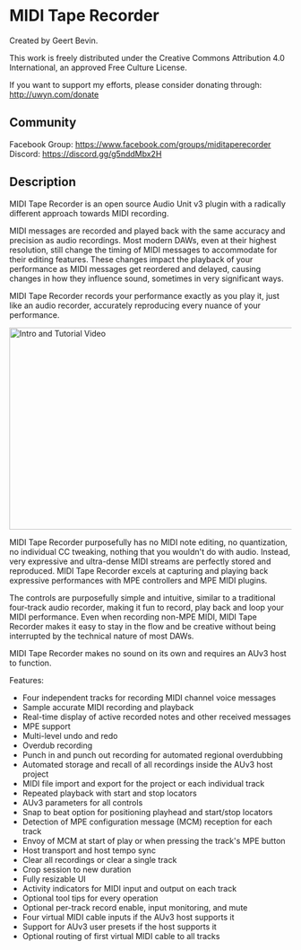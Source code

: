 # MIDI Tape Recorder

Created by Geert Bevin.

This work is freely distributed under the Creative Commons Attribution 4.0 International, an approved Free Culture License.

If you want to support my efforts, please consider donating through:
http://uwyn.com/donate

## Community

Facebook Group: https://www.facebook.com/groups/miditaperecorder
Discord: https://discord.gg/g5nddMbx2H

## Description

MIDI Tape Recorder is an open source Audio Unit v3 plugin with a radically different approach towards MIDI recording.

MIDI messages are recorded and played back with the same accuracy and precision as audio recordings. Most modern DAWs, even at their highest resolution, still change the timing of MIDI messages to accommodate for their editing features. These changes impact the playback of your performance as MIDI messages get reordered and delayed, causing changes in how they influence sound, sometimes in very significant ways.

MIDI Tape Recorder records your performance exactly as you play it, just like an audio recorder, accurately reproducing every nuance of your performance.

<a href="https://www.youtube.com/watch?v=UfpEnpGqwn0" target="_blank"><img src="https://i.ytimg.com/vi/UfpEnpGqwn0/maxresdefault.jpg" alt="Intro and Tutorial Video" width="640" height="360" border="0" /></a>

MIDI Tape Recorder purposefully has no MIDI note editing, no quantization, no individual CC tweaking, nothing that you wouldn't do with audio. Instead, very expressive and ultra-dense MIDI streams are perfectly stored and reproduced. MIDI Tape Recorder excels at capturing and playing back expressive performances with MPE controllers and MPE MIDI plugins.

The controls are purposefully simple and intuitive, similar to a traditional four-track audio recorder, making it fun to record, play back and loop your MIDI performance. Even when recording non-MPE MIDI, MIDI Tape Recorder makes it easy to stay in the flow and be creative without being interrupted by the technical nature of most DAWs.

MIDI Tape Recorder makes no sound on its own and requires an AUv3 host to function.

Features:

* Four independent tracks for recording MIDI channel voice messages
* Sample accurate MIDI recording and playback
* Real-time display of active recorded notes and other received messages
* MPE support
* Multi-level undo and redo
* Overdub recording
* Punch in and punch out recording for automated regional overdubbing
* Automated storage and recall of all recordings inside the AUv3 host project
* MIDI file import and export for the project or each individual track
* Repeated playback with start and stop locators
* AUv3 parameters for all controls
* Snap to beat option for positioning playhead and start/stop locators
* Detection of MPE configuration message (MCM) reception for each track
* Envoy of MCM at start of play or when pressing the track's MPE button
* Host transport and host tempo sync
* Clear all recordings or clear a single track
* Crop session to new duration
* Fully resizable UI
* Activity indicators for MIDI input and output on each track
* Optional tool tips for every operation
* Optional per-track record enable, input monitoring, and mute
* Four virtual MIDI cable inputs if the AUv3 host supports it
* Support for AUv3 user presets if the host supports it
* Optional routing of first virtual MIDI cable to all tracks